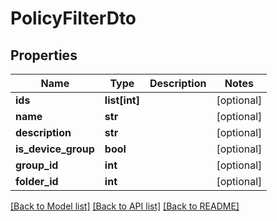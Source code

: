 # PolicyFilterDto

## Properties
Name | Type | Description | Notes
------------ | ------------- | ------------- | -------------
**ids** | **list[int]** |  | [optional] 
**name** | **str** |  | [optional] 
**description** | **str** |  | [optional] 
**is_device_group** | **bool** |  | [optional] 
**group_id** | **int** |  | [optional] 
**folder_id** | **int** |  | [optional] 

[[Back to Model list]](../README.md#documentation-for-models) [[Back to API list]](../README.md#documentation-for-api-endpoints) [[Back to README]](../README.md)

